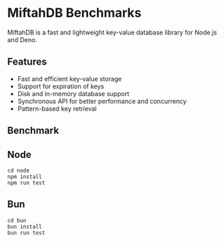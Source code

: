 # MiftahDB Benchmarks

MiftahDB is a fast and lightweight key-value database library for Node.js and Deno.

## Features

- Fast and efficient key-value storage
- Support for expiration of keys
- Disk and in-memory database support
- Synchronous API for better performance and concurrency
- Pattern-based key retrieval

## Benchmark

## Node

```
cd node
npm install
npm run test
```

## Bun

```
cd bun
bun install
bun run test
```
